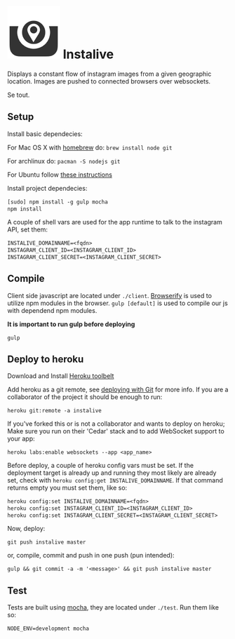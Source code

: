 # ![](public/img/twittercard.png?raw=true) Instalive

Displays a constant flow of instagram images from a given geographic location.
Images are pushed to connected browsers over websockets.

Se tout.


## Setup

Install basic dependecies:

For Mac OS X with [homebrew](http://brew.sh/) do: `brew install node git`

For archlinux do: `pacman -S nodejs git`

For Ubuntu follow [these instructions](https://github.com/joyent/node/wiki/Installing-Node.js-via-package-manager)

Install project dependecies:

    [sudo] npm install -g gulp mocha
    npm install

A couple of shell vars are used for the app runtime to talk to the instagram API, set them:

    INSTALIVE_DOMAINNAME=<fqdn>
    INSTAGRAM_CLIENT_ID=<INSTAGRAM_CLIENT_ID>
    INSTAGRAM_CLIENT_SECRET=<INSTAGRAM_CLIENT_SECRET>


## Compile

Client side javascript are located under `./client`. [Browserify](http://browserify.org/) is used to utilize npm modules in the browser.
`gulp [default]` is used to compile our js with dependend npm modules.

**It is important to run gulp before deploying**

    gulp


## Deploy to heroku

Download and Install [Heroku toolbelt](https://toolbelt.heroku.com/)

Add heroku as a git remote, see [deploying with Git](https://devcenter.heroku.com/articles/git) for more info.
If you are a collaborator of the project it should be enough to run:

    heroku git:remote -a instalive

If you've forked this or is not a collaborator and wants to deploy on heroku; Make sure you run on their 'Cedar' stack and to add WebSocket support to your app:

    heroku labs:enable websockets --app <app_name>

Before deploy, a couple of  heroku config vars must be set. If the deployment target is already up and running they most likely are already set, check with `heroku config:get INSTALIVE_DOMAINNAME`. If that command returns empty you must set them, like so:

    heroku config:set INSTALIVE_DOMAINNAME=<fqdn>
    heroku config:set INSTAGRAM_CLIENT_ID=<INSTAGRAM_CLIENT_ID>
    heroku config:set INSTAGRAM_CLIENT_SECRET=<INSTAGRAM_CLIENT_SECRET>

Now, deploy:

    git push instalive master

or, compile, commit and push in one push (pun intended):

    gulp && git commit -a -m '<message>' && git push instalive master


## Test

Tests are built using [mocha](http://mochajs.org/), they are located under `./test`. Run them like so:

    NODE_ENV=development mocha

